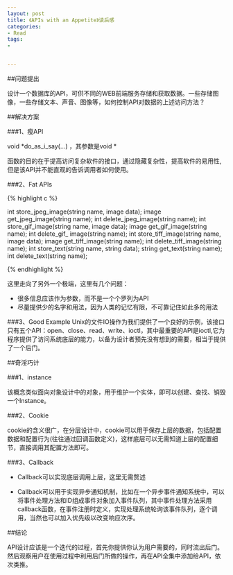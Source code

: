 ```yaml
---
layout: post
title: 《APIs with an Appetite》读后感  
categories:
- Read
tags:
- 


---
```

##问题提出  

设计一个数据库的API，可供不同的WEB前端服务存储和获取数据。一些存储图像，一些存储文本、声音、图像等，如何控制API对数据的上述访问方法？  

##解决方案  

###1、瘦API  

void *do_as_i_say(...)  ，其参数是void *  

函数的目的在于提高访问复杂软件的接口，通过隐藏复杂性，提高软件的易用性, 但是该API并不能直观的告诉调用者如何使用。

###2、Fat APIs  

{% highlight c %}  

int store_jpeg_image(string name, image data);
image get_jpeg_image(string name); 
int delete_jpeg_image(string name); 
int store_gif_image(string name, image data); 
image get_gif_image(string name); 
int delete_gif_ image(string name); 
int store_tiff_image(string name, image data); 
image get_tiff_image(string name); 
int delete_tiff_image(string name); 
int store_text(string name, string data); 
string get_text(string name); 
int delete_text(string name);  

{% endhighlight %} 

这里走向了另外一个极端，这里有几个问题：

-	很多信息应该作为参数，而不是一个个罗列为API
-	尽量提供少的名字和用法，因为人类的记忆有限，不可靠记住如此多的用法

###3、Good Example
Unix的文件IO操作为我们提供了一个良好的示例，该接口只有五个API：open、close、read、write、ioctl，其中最重要的API是ioctl,它为程序提供了访问系统底层的能力，以备为设计者预先没有想到的需要，相当于提供了一个后门。  
  

##奇淫巧计  

###1、instance  

该概念类似面向对象设计中的对象，用于维护一个实体，即可以创建、查找、销毁一个Instance。

###2、Cookie  

cookie的含义很广，在分层设计中，cookie可以用于保存上层的数据，包括配置数据和配置行为(往往通过回调函数定义)，这样底层可以无需知道上层的配置细节，直接调用其配置方法即可。  

###3、Callback  
  
-	Callback可以实现底层调用上层，这里无需赘述  

-	Callback可以用于实现异步通知机制，比如在一个异步事件通知系统中，可以将事件处理方法和ID组成事件对象加入事件队列，其中事件处理方法采用callback函数，在事件注册时定义，实现处理系统轮询该事件队列，逐个调用，当然也可以加入优先级以改变响应次序。

  

##结论  

API设计应该是一个迭代的过程，首先你提供你认为用户需要的，同时流出后门。然后观察用户在使用过程中利用后门所做的操作，再在API全集中添加给API，依次类推。